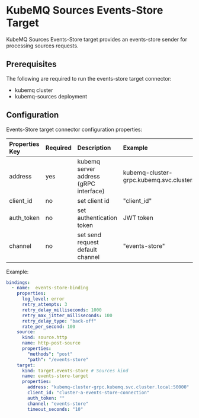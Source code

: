 # KubeMQ Sources Events-Store Target

KubeMQ Sources Events-Store target provides an events-store sender for processing sources requests.

## Prerequisites
The following are required to run the events-store target connector:

- kubemq cluster
- kubemq-sources deployment


## Configuration

Events-Store target connector configuration properties:

| Properties Key  | Required | Description                                        | Example                                              |
|:----------------|:---------|:---------------------------------------------------|:-----------------------------------------------------|
| address         | yes      | kubemq server address (gRPC interface)             | kubemq-cluster-grpc.kubemq.svc.cluster.local:50000 |
| client_id       | no       | set client id                                      | "client_id"                                          |
| auth_token      | no       | set authentication token                           | JWT token                                            |
| channel | no       | set send request default channel               |          "events-store"                                            |


Example:

```yaml
bindings:
  - name:  events-store-binding 
    properties: 
      log_level: error
      retry_attempts: 3
      retry_delay_milliseconds: 1000
      retry_max_jitter_milliseconds: 100
      retry_delay_type: "back-off"
      rate_per_second: 100
    source:
      kind: source.http
      name: http-post-source
      properties:
        "methods": "post"
        "path": "/events-store"
    target:
      kind: target.events-store # Sources kind
      name: events-store-target 
      properties: 
        address: "kubemq-cluster-grpc.kubemq.svc.cluster.local:50000"
        client_id: "cluster-a-events-store-connection"
        auth_token: ""
        channel: "events-store"
        timeout_seconds: "10"
```

